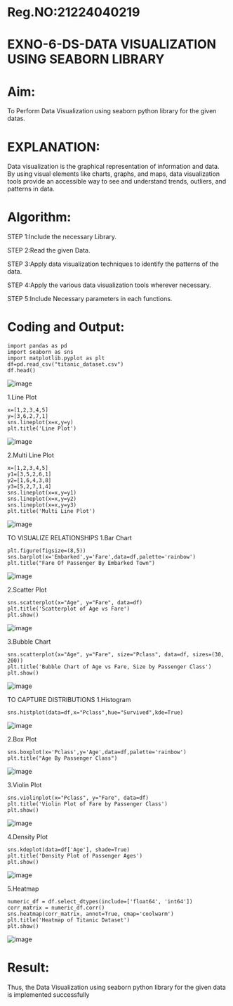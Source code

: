 # Reg.NO:21224040219

# EXNO-6-DS-DATA VISUALIZATION USING SEABORN LIBRARY

# Aim:
  To Perform Data Visualization using seaborn python library for the given datas.

# EXPLANATION:
Data visualization is the graphical representation of information and data. By using visual elements like charts, graphs, and maps, data visualization tools provide an accessible way to see and understand trends, outliers, and patterns in data.

# Algorithm:
STEP 1:Include the necessary Library.

STEP 2:Read the given Data.

STEP 3:Apply data visualization techniques to identify the patterns of the data.

STEP 4:Apply the various data visualization tools wherever necessary.

STEP 5:Include Necessary parameters in each functions.

# Coding and Output:

    import pandas as pd
    import seaborn as sns
    import matplotlib.pyplot as plt
    df=pd.read_csv("titanic_dataset.csv")
    df.head()
![image](https://github.com/user-attachments/assets/840888bd-44e9-4d1c-8151-8f8a407fd733)

1.Line Plot

    x=[1,2,3,4,5]
    y=[3,6,2,7,1]
    sns.lineplot(x=x,y=y)
    plt.title('Line Plot')
![image](https://github.com/user-attachments/assets/514d4586-9258-4c3a-ac02-1ff71dae71bd)

2.Multi Line Plot
  
    x=[1,2,3,4,5]
    y1=[3,5,2,6,1]
    y2=[1,6,4,3,8]
    y3=[5,2,7,1,4]
    sns.lineplot(x=x,y=y1)
    sns.lineplot(x=x,y=y2)
    sns.lineplot(x=x,y=y3)
    plt.title('Multi Line Plot')
![image](https://github.com/user-attachments/assets/9dacbfa5-0d1f-4ec0-80e3-10c183ead4dc)

TO VISUALIZE RELATIONSHIPS
  1.Bar Chart
  
    plt.figure(figsize=(8,5))
    sns.barplot(x='Embarked',y='Fare',data=df,palette='rainbow')
    plt.title("Fare Of Passenger By Embarked Town")
![image](https://github.com/user-attachments/assets/d14dd144-75b7-4ab3-8223-ae2c14e5f9e7)

2.Scatter Plot

    sns.scatterplot(x="Age", y="Fare", data=df)
    plt.title('Scatterplot of Age vs Fare')
    plt.show()
![image](https://github.com/user-attachments/assets/50d17c75-9331-420d-876b-2d3053978ef5)

3.Bubble Chart

    sns.scatterplot(x="Age", y="Fare", size="Pclass", data=df, sizes=(30, 200))
    plt.title('Bubble Chart of Age vs Fare, Size by Passenger Class')
    plt.show()
![image](https://github.com/user-attachments/assets/6082df3c-fa49-4965-bc21-491a77debec0)

TO CAPTURE DISTRIBUTIONS
1.Histogram

    sns.histplot(data=df,x="Pclass",hue="Survived",kde=True)
![image](https://github.com/user-attachments/assets/08ba6960-3f47-4356-8804-8419542d5076)

2.Box Plot

    sns.boxplot(x='Pclass',y='Age',data=df,palette='rainbow')
    plt.title("Age By Passenger Class")
![image](https://github.com/user-attachments/assets/6f54b401-3588-444f-8d11-315103b825c1)

3.Violin Plot

    sns.violinplot(x="Pclass", y="Fare", data=df)
    plt.title('Violin Plot of Fare by Passenger Class')
    plt.show()
![image](https://github.com/user-attachments/assets/efd0bee1-93ae-4f4f-888d-719bb83b3d11)


4.Density Plot

    sns.kdeplot(data=df['Age'], shade=True)
    plt.title('Density Plot of Passenger Ages')
    plt.show()
![image](https://github.com/user-attachments/assets/a4535061-bc65-4958-a362-360729051841)

5.Heatmap

    numeric_df = df.select_dtypes(include=['float64', 'int64'])
    corr_matrix = numeric_df.corr()
    sns.heatmap(corr_matrix, annot=True, cmap='coolwarm')
    plt.title('Heatmap of Titanic Dataset')
    plt.show()
![image](https://github.com/user-attachments/assets/b2c8b7f7-b572-46fa-be06-53466fc939e9)
# Result:
Thus, the Data Visualization using seaborn python library for the given data is implemented successfully
